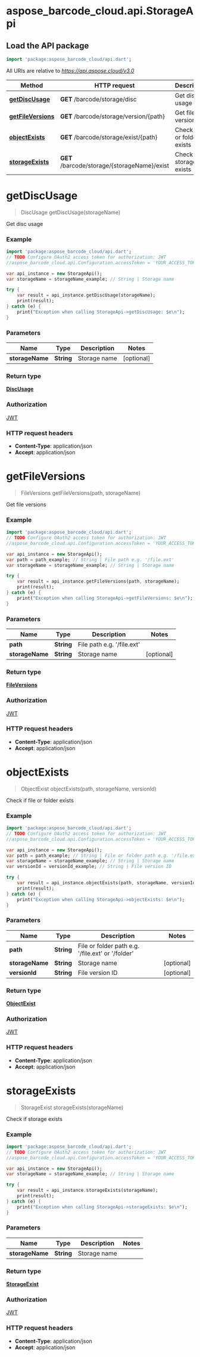 # aspose_barcode_cloud.api.StorageApi

## Load the API package
```dart
import 'package:aspose_barcode_cloud/api.dart';
```

All URIs are relative to *https://api.aspose.cloud/v3.0*

Method | HTTP request | Description
------------- | ------------- | -------------
[**getDiscUsage**](StorageApi.md#getDiscUsage) | **GET** /barcode/storage/disc | Get disc usage
[**getFileVersions**](StorageApi.md#getFileVersions) | **GET** /barcode/storage/version/{path} | Get file versions
[**objectExists**](StorageApi.md#objectExists) | **GET** /barcode/storage/exist/{path} | Check if file or folder exists
[**storageExists**](StorageApi.md#storageExists) | **GET** /barcode/storage/{storageName}/exist | Check if storage exists


# **getDiscUsage**
> DiscUsage getDiscUsage(storageName)

Get disc usage

### Example 
```dart
import 'package:aspose_barcode_cloud/api.dart';
// TODO Configure OAuth2 access token for authorization: JWT
//aspose_barcode_cloud.api.Configuration.accessToken = 'YOUR_ACCESS_TOKEN';

var api_instance = new StorageApi();
var storageName = storageName_example; // String | Storage name

try { 
    var result = api_instance.getDiscUsage(storageName);
    print(result);
} catch (e) {
    print("Exception when calling StorageApi->getDiscUsage: $e\n");
}
```

### Parameters

Name | Type | Description  | Notes
------------- | ------------- | ------------- | -------------
 **storageName** | **String**| Storage name | [optional] 

### Return type

[**DiscUsage**](DiscUsage.md)

### Authorization

[JWT](../README.md#JWT)

### HTTP request headers

 - **Content-Type**: application/json
 - **Accept**: application/json


# **getFileVersions**
> FileVersions getFileVersions(path, storageName)

Get file versions

### Example 
```dart
import 'package:aspose_barcode_cloud/api.dart';
// TODO Configure OAuth2 access token for authorization: JWT
//aspose_barcode_cloud.api.Configuration.accessToken = 'YOUR_ACCESS_TOKEN';

var api_instance = new StorageApi();
var path = path_example; // String | File path e.g. '/file.ext'
var storageName = storageName_example; // String | Storage name

try { 
    var result = api_instance.getFileVersions(path, storageName);
    print(result);
} catch (e) {
    print("Exception when calling StorageApi->getFileVersions: $e\n");
}
```

### Parameters

Name | Type | Description  | Notes
------------- | ------------- | ------------- | -------------
 **path** | **String**| File path e.g. &#39;/file.ext&#39; | 
 **storageName** | **String**| Storage name | [optional] 

### Return type

[**FileVersions**](FileVersions.md)

### Authorization

[JWT](../README.md#JWT)

### HTTP request headers

 - **Content-Type**: application/json
 - **Accept**: application/json


# **objectExists**
> ObjectExist objectExists(path, storageName, versionId)

Check if file or folder exists

### Example 
```dart
import 'package:aspose_barcode_cloud/api.dart';
// TODO Configure OAuth2 access token for authorization: JWT
//aspose_barcode_cloud.api.Configuration.accessToken = 'YOUR_ACCESS_TOKEN';

var api_instance = new StorageApi();
var path = path_example; // String | File or folder path e.g. '/file.ext' or '/folder'
var storageName = storageName_example; // String | Storage name
var versionId = versionId_example; // String | File version ID

try { 
    var result = api_instance.objectExists(path, storageName, versionId);
    print(result);
} catch (e) {
    print("Exception when calling StorageApi->objectExists: $e\n");
}
```

### Parameters

Name | Type | Description  | Notes
------------- | ------------- | ------------- | -------------
 **path** | **String**| File or folder path e.g. &#39;/file.ext&#39; or &#39;/folder&#39; | 
 **storageName** | **String**| Storage name | [optional] 
 **versionId** | **String**| File version ID | [optional] 

### Return type

[**ObjectExist**](ObjectExist.md)

### Authorization

[JWT](../README.md#JWT)

### HTTP request headers

 - **Content-Type**: application/json
 - **Accept**: application/json


# **storageExists**
> StorageExist storageExists(storageName)

Check if storage exists

### Example 
```dart
import 'package:aspose_barcode_cloud/api.dart';
// TODO Configure OAuth2 access token for authorization: JWT
//aspose_barcode_cloud.api.Configuration.accessToken = 'YOUR_ACCESS_TOKEN';

var api_instance = new StorageApi();
var storageName = storageName_example; // String | Storage name

try { 
    var result = api_instance.storageExists(storageName);
    print(result);
} catch (e) {
    print("Exception when calling StorageApi->storageExists: $e\n");
}
```

### Parameters

Name | Type | Description  | Notes
------------- | ------------- | ------------- | -------------
 **storageName** | **String**| Storage name | 

### Return type

[**StorageExist**](StorageExist.md)

### Authorization

[JWT](../README.md#JWT)

### HTTP request headers

 - **Content-Type**: application/json
 - **Accept**: application/json


